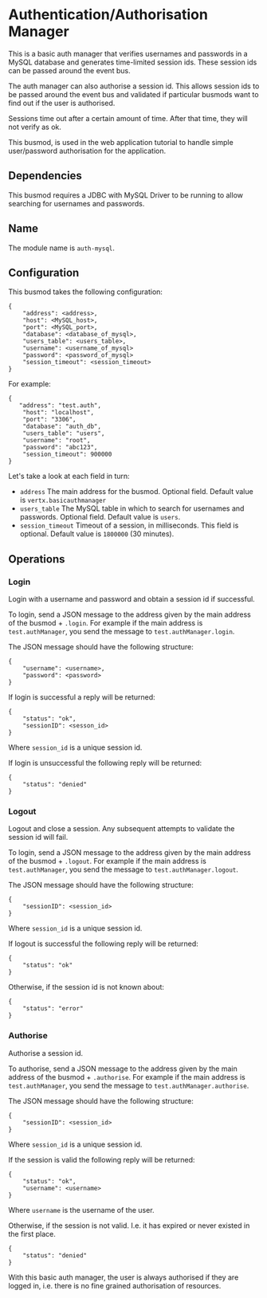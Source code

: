 # Authentication/Authorisation Manager

This is a basic auth manager that verifies usernames and passwords in a MySQL database and generates time-limited session ids. These session ids can be passed around the event bus.

The auth manager can also authorise a session id. This allows session ids to be passed around the event bus and validated if particular busmods want to find out if the user is authorised.

Sessions time out after a certain amount of time. After that time, they will not verify as ok.

This busmod, is used in the web application tutorial to handle simple user/password authorisation for the application.

## Dependencies

This busmod requires a JDBC with MySQL Driver to be running to allow searching for usernames and passwords.

## Name

The module name is `auth-mysql`.

## Configuration

This busmod takes the following configuration:

    {
        "address": <address>,
        "host": <MySQL_host>,
        "port": <MySQL_port>,
        "database": <database_of_mysql>,
        "users_table": <users_table>,
        "username": <username_of_mysql>
        "password": <password_of_mysql>
        "session_timeout": <session_timeout>   
    }
    
For example:

    {
       "address": "test.auth",
        "host": "localhost",
        "port": "3306",
        "database": "auth_db",
        "users_table": "users",
        "username": "root",
        "password": "abc123",
        "session_timeout": 900000 
    }        
    
Let's take a look at each field in turn:

* `address` The main address for the busmod. Optional field. Default value is `vertx.basicauthmanager`
* `users_table` The MySQL table in which to search for usernames and passwords. Optional field. Default value is `users`.
* `session_timeout` Timeout of a session, in milliseconds. This field is optional. Default value is `1800000` (30 minutes).

## Operations

### Login

Login with a username and password and obtain a session id if successful.

To login, send a JSON message to the address given by the main address of the busmod + `.login`. For example if the main address is `test.authManager`, you send the message to `test.authManager.login`.

The JSON message should have the following structure:

    {
        "username": <username>,
        "password": <password>
    }
    
If login is successful a reply will be returned:

    {
        "status": "ok",
        "sessionID": <sesson_id>    
    }
    
Where `session_id` is a unique session id.

If login is unsuccessful the following reply will be returned:

    {
        "status": "denied"    
    }
    
### Logout

Logout and close a session. Any subsequent attempts to validate the session id will fail.

To login, send a JSON message to the address given by the main address of the busmod + `.logout`. For example if the main address is `test.authManager`, you send the message to `test.authManager.logout`.

The JSON message should have the following structure:

    {
        "sessionID": <session_id>
    }   
    
Where `session_id` is a unique session id. 
 
If logout is successful the following reply will be returned:

    {
        "status": "ok"    
    } 
    
Otherwise, if the session id is not known about:

    {
        "status": "error"    
    }   
    
### Authorise

Authorise a session id.

To authorise, send a JSON message to the address given by the main address of the busmod + `.authorise`. For example if the main address is `test.authManager`, you send the message to `test.authManager.authorise`.

The JSON message should have the following structure:

    {
        "sessionID": <session_id>
    }   
    
Where `session_id` is a unique session id. 
 
If the session is valid the following reply will be returned:

    {
        "status": "ok",
        "username": <username>    
    } 
    
Where `username` is the username of the user.    
    
Otherwise, if the session is not valid. I.e. it has expired or never existed in the first place.

    {
        "status": "denied"    
    }

With this basic auth manager, the user is always authorised if they are logged in, i.e. there is no fine grained authorisation of resources.